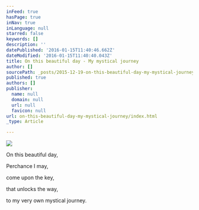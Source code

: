 ```yaml
---
inFeed: true
hasPage: true
inNav: true
inLanguage: null
starred: false
keywords: []
description: ''
datePublished: '2016-01-15T11:40:46.662Z'
dateModified: '2016-01-15T11:40:40.043Z'
title: On this beautiful day - My mystical journey
author: []
sourcePath: _posts/2015-12-19-on-this-beautiful-day-my-mystical-journey.md
published: true
authors: []
publisher:
  name: null
  domain: null
  url: null
  favicon: null
url: on-this-beautiful-day-my-mystical-journey/index.html
_type: Article

---
```

![](https://s3-us-west-2.amazonaws.com/the-grid-img/p/d2c9ed493f4576fdf0669e6be72927875ec4da6b.jpg)

On this beautiful day, 

Perchance I may, 

come upon the key, 

that unlocks the way, 

to my very own
mystical journey.